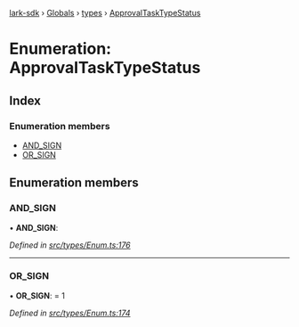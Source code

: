 [lark-sdk](../README.md) › [Globals](../globals.md) › [types](../modules/types.md) › [ApprovalTaskTypeStatus](types.approvaltasktypestatus.md)

# Enumeration: ApprovalTaskTypeStatus

## Index

### Enumeration members

* [AND_SIGN](types.approvaltasktypestatus.md#and_sign)
* [OR_SIGN](types.approvaltasktypestatus.md#or_sign)

## Enumeration members

###  AND_SIGN

• **AND_SIGN**:

*Defined in [src/types/Enum.ts:176](https://github.com/TbhT/lark-sdk/blob/5ecb791/src/types/Enum.ts#L176)*

___

###  OR_SIGN

• **OR_SIGN**: = 1

*Defined in [src/types/Enum.ts:174](https://github.com/TbhT/lark-sdk/blob/5ecb791/src/types/Enum.ts#L174)*
